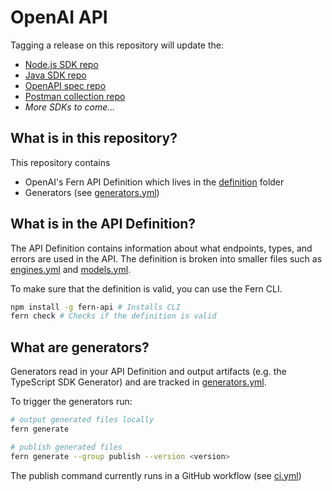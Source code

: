 # OpenAI API

Tagging a release on this repository will update the:

- [Node.js SDK repo](https://github.com/fern-openai/open-ai-node)
- [Java SDK repo](https://github.com/fern-openai/open-ai-openapi)
- [OpenAPI spec repo](https://github.com/fern-openai/open-ai-java)
- [Postman collection repo](https://github.com/fern-openai/open-ai-postman)
- _More SDKs to come..._

## What is in this repository?

This repository contains

- OpenAI's Fern API Definition which lives in the [definition](./fern/api/definition/) folder
- Generators (see [generators.yml](./fern/api/generators.yml))

## What is in the API Definition?

The API Definition contains information about what endpoints, types, and errors are used in the API. The definition is broken into smaller files such as [engines.yml](fern/api/definition/engines.yml) and [models.yml](fern/api/definition/models.yml).

To make sure that the definition is valid, you can use the Fern CLI.

```bash
npm install -g fern-api # Installs CLI
fern check # Checks if the definition is valid
```

## What are generators?

Generators read in your API Definition and output artifacts (e.g. the TypeScript SDK Generator) and are tracked in [generators.yml](./fern/api/generators.yml).

To trigger the generators run:

```bash
# output generated files locally
fern generate

# publish generated files
fern generate --group publish --version <version>
```

The publish command currently runs in a GitHub workflow (see [ci.yml](.github/workflows/ci.yml#L32))

